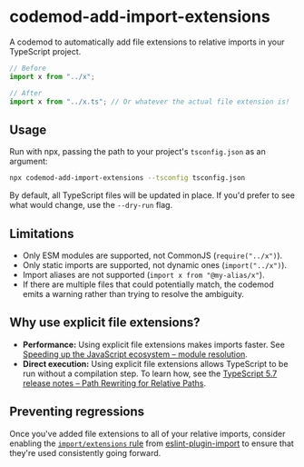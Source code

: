 # codemod-add-import-extensions

A codemod to automatically add file extensions to relative imports in your TypeScript project.

```ts
// Before
import x from "../x";

// After
import x from "../x.ts"; // Or whatever the actual file extension is!
```

## Usage

Run with npx, passing the path to your project's `tsconfig.json` as an argument:

```sh
npx codemod-add-import-extensions --tsconfig tsconfig.json
```

By default, all TypeScript files will be updated in place. If you'd prefer to see what would change, use the `--dry-run` flag.

## Limitations

- Only ESM modules are supported, not CommonJS (`require("../x")`).
- Only static imports are supported, not dynamic ones (`import("../x")`).
- Import aliases are not supported (`import x from "@my-alias/x"`).
- If there are multiple files that could potentially match, the codemod emits a warning rather than trying to resolve the ambiguity.

## Why use explicit file extensions?

- **Performance:** Using explicit file extensions makes imports faster. See [Speeding up the JavaScript ecosystem – module resolution](https://marvinh.dev/blog/speeding-up-javascript-ecosystem-part-2/).
- **Direct execution:** Using explicit file extensions allows TypeScript to be run without a compilation step. To learn how, see the [TypeScript 5.7 release notes – Path Rewriting for Relative Paths](https://devblogs.microsoft.com/typescript/announcing-typescript-5-7/#path-rewriting-for-relative-paths).

## Preventing regressions

Once you've added file extensions to all of your relative imports, consider enabling the [`import/extensions` rule](https://github.com/import-js/eslint-plugin-import/blob/main/docs/rules/extensions.md) from [eslint-plugin-import](https://github.com/import-js/eslint-plugin-import) to ensure that they're used consistently going forward.
